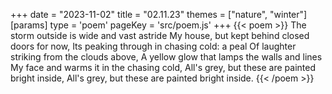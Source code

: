 +++
date = "2023-11-02"
title = "02.11.23"
themes = ["nature", "winter"]
[params]
  type = 'poem'
  pageKey = 'src/poem.js'
+++
{{< poem >}}
The storm outside is wide and vast astride
My house, but kept behind closed doors for now,
Its peaking through in chasing cold: a peal
Of laughter striking from the clouds above,
A yellow glow that lamps the walls and lines 
My face and warms it in the chasing cold,
All's grey, but these are painted bright inside,
All's grey, but these are painted bright inside.
{{< /poem >}}